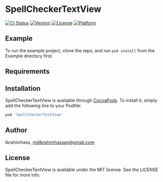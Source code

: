 # SpellCheckerTextView

[![CI Status](https://img.shields.io/travis/Ibrahimhass/SpellCheckerTextView.svg?style=flat)](https://travis-ci.org/Ibrahimhass/SpellCheckerTextView)
[![Version](https://img.shields.io/cocoapods/v/SpellCheckerTextView.svg?style=flat)](https://cocoapods.org/pods/SpellCheckerTextView)
[![License](https://img.shields.io/cocoapods/l/SpellCheckerTextView.svg?style=flat)](https://cocoapods.org/pods/SpellCheckerTextView)
[![Platform](https://img.shields.io/cocoapods/p/SpellCheckerTextView.svg?style=flat)](https://cocoapods.org/pods/SpellCheckerTextView)

## Example

To run the example project, clone the repo, and run `pod install` from the Example directory first.

## Requirements

## Installation

SpellCheckerTextView is available through [CocoaPods](https://cocoapods.org). To install
it, simply add the following line to your Podfile:

```ruby
pod 'SpellCheckerTextView'
```

## Author

Ibrahimhass, mdibrahimhassan@gmail.com

## License

SpellCheckerTextView is available under the MIT license. See the LICENSE file for more info.
